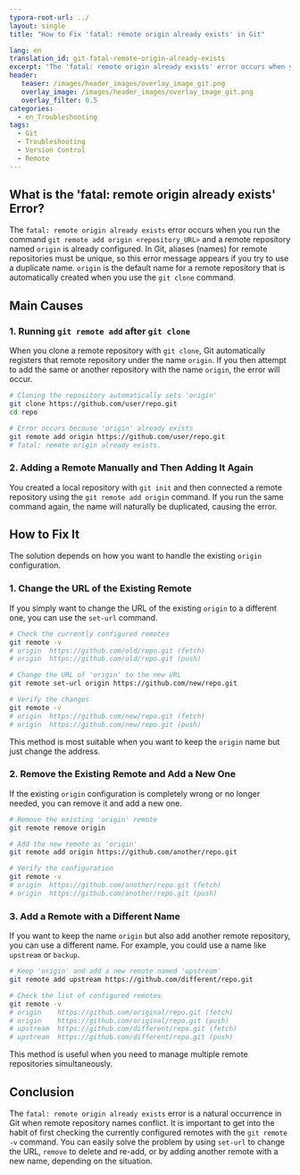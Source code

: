 ```yaml
---
typora-root-url: ../
layout: single
title: "How to Fix 'fatal: remote origin already exists' in Git"

lang: en
translation_id: git-fatal-remote-origin-already-exists
excerpt: "The 'fatal: remote origin already exists' error occurs when you try to add a remote named 'origin' that is already in use. This article explains the cause and how to resolve it."
header:
   teaser: /images/header_images/overlay_image_git.png
   overlay_image: /images/header_images/overlay_image_git.png
   overlay_filter: 0.5
categories:
  - en_Troubleshooting
tags:
  - Git
  - Troubleshooting
  - Version Control
  - Remote
---
```


## What is the 'fatal: remote origin already exists' Error?

The `fatal: remote origin already exists` error occurs when you run the command `git remote add origin <repository_URL>` and a remote repository named `origin` is already configured.
In Git, aliases (names) for remote repositories must be unique, so this error message appears if you try to use a duplicate name.
`origin` is the default name for a remote repository that is automatically created when you use the `git clone` command.

## Main Causes

### 1. Running `git remote add` after `git clone`
When you clone a remote repository with `git clone`, Git automatically registers that remote repository under the name `origin`.
If you then attempt to add the same or another repository with the name `origin`, the error will occur.

```bash
# Cloning the repository automatically sets 'origin'
git clone https://github.com/user/repo.git
cd repo

# Error occurs because 'origin' already exists
git remote add origin https://github.com/user/repo.git
# fatal: remote origin already exists.
```

### 2. Adding a Remote Manually and Then Adding It Again
You created a local repository with `git init` and then connected a remote repository using the `git remote add origin` command.
If you run the same command again, the name will naturally be duplicated, causing the error.

## How to Fix It

The solution depends on how you want to handle the existing `origin` configuration.

### 1. Change the URL of the Existing Remote
If you simply want to change the URL of the existing `origin` to a different one, you can use the `set-url` command.

```bash
# Check the currently configured remotes
git remote -v
# origin  https://github.com/old/repo.git (fetch)
# origin  https://github.com/old/repo.git (push)

# Change the URL of 'origin' to the new URL
git remote set-url origin https://github.com/new/repo.git

# Verify the changes
git remote -v
# origin  https://github.com/new/repo.git (fetch)
# origin  https://github.com/new/repo.git (push)
```
This method is most suitable when you want to keep the `origin` name but just change the address.

### 2. Remove the Existing Remote and Add a New One
If the existing `origin` configuration is completely wrong or no longer needed, you can remove it and add a new one.

```bash
# Remove the existing 'origin' remote
git remote remove origin

# Add the new remote as 'origin'
git remote add origin https://github.com/another/repo.git

# Verify the configuration
git remote -v
# origin  https://github.com/another/repo.git (fetch)
# origin  https://github.com/another/repo.git (push)
```

### 3. Add a Remote with a Different Name
If you want to keep the name `origin` but also add another remote repository, you can use a different name.
For example, you could use a name like `upstream` or `backup`.

```bash
# Keep 'origin' and add a new remote named 'upstream'
git remote add upstream https://github.com/different/repo.git

# Check the list of configured remotes
git remote -v
# origin    https://github.com/original/repo.git (fetch)
# origin    https://github.com/original/repo.git (push)
# upstream  https://github.com/different/repo.git (fetch)
# upstream  https://github.com/different/repo.git (push)
```
This method is useful when you need to manage multiple remote repositories simultaneously.

## Conclusion

The `fatal: remote origin already exists` error is a natural occurrence in Git when remote repository names conflict.
It is important to get into the habit of first checking the currently configured remotes with the `git remote -v` command.
You can easily solve the problem by using `set-url` to change the URL, `remove` to delete and re-add, or by adding another remote with a new name, depending on the situation.
